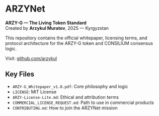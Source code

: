 # ARZYNet

**ARZY-G — The Living Token Standard**  
Created by **Arzykul Muratov**, 2025 — Kyrgyzstan

This repository contains the official whitepaper, licensing terms, and protocol architecture for the ARZY-G token and CONSILIUM consensus logic.

Visit: [github.com/arzykul](https://github.com/arzykul)

## Key Files
- `ARZY-G_Whitepaper_v1.0.pdf`: Core philosophy and logic
- `LICENSE`: MIT License
- `ARZY-License-Lite.md`: Ethical and attribution terms
- `COMMERCIAL_LICENSE_REQUEST.md`: Path to use in commercial products
- `CONTRIBUTING.md`: How to join the ARZYNet mission
